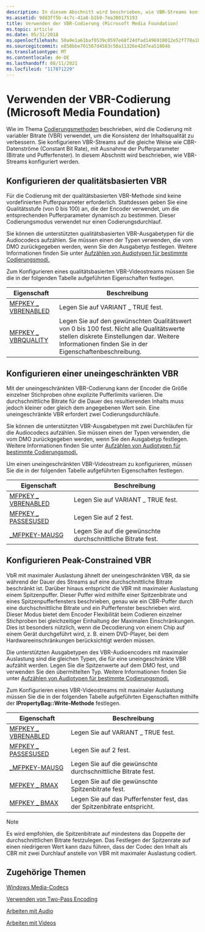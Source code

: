 ```yaml
---
description: In diesem Abschnitt wird beschrieben, wie VBR-Streams konfiguriert werden.
ms.assetid: 9dd3ff5b-4c7c-41a8-b1b9-7ea380175193
title: Verwenden der VBR-Codierung (Microsoft Media Foundation)
ms.topic: article
ms.date: 05/31/2018
ms.openlocfilehash: 50a9e1a61baf0539c0597e68f24dfad1496918012e52f778a1b7a64de27e5faa
ms.sourcegitcommit: e858bbe701567d4583c50a11326e42d7ea51804b
ms.translationtype: MT
ms.contentlocale: de-DE
ms.lasthandoff: 08/11/2021
ms.locfileid: "117871229"
---
```

# <a name="using-vbr-encoding-microsoft-media-foundation"></a>Verwenden der VBR-Codierung (Microsoft Media Foundation)

Wie im Thema [Codierungsmethoden](encodingmethods.md) beschrieben, wird die Codierung mit variabler Bitrate (VBR) verwendet, um die Konsistenz der Inhaltsqualität zu verbessern. Sie konfigurieren VBR-Streams auf die gleiche Weise wie CBR-Datenströme (Constant Bit Rate), mit Ausnahme der Pufferparameter (Bitrate und Pufferfenster). In diesem Abschnitt wird beschrieben, wie VBR-Streams konfiguriert werden.

## <a name="configuring-quality-based-vbr"></a>Konfigurieren der qualitätsbasierten VBR

Für die Codierung mit der qualitätsbasierten VBR-Methode sind keine vordefinierten Pufferparameter erforderlich. Stattdessen geben Sie eine Qualitätsstufe (von 0 bis 100) an, die der Encoder verwendet, um die entsprechenden Pufferparameter dynamisch zu bestimmen. Dieser Codierungsmodus verwendet nur einen Codierungsdurchlauf.

Sie können die unterstützten qualitätsbasierten VBR-Ausgabetypen für die Audiocodecs aufzählen. Sie müssen einen der Typen verwenden, die vom DMO zurückgegeben werden, wenn Sie den Ausgabetyp festlegen. Weitere Informationen finden Sie unter [Aufzählen von Audiotypen für bestimmte Codierungsmodi.](enumeratingaudiotypesforspecificencodingmodes.md)

Zum Konfigurieren eines qualitätsbasierten VBR-Videostreams müssen Sie die in der folgenden Tabelle aufgeführten Eigenschaften festlegen.



| Eigenschaft                                            | Beschreibung                                                                                                                                             |
|-----------------------------------------------------|---------------------------------------------------------------------------------------------------------------------------------------------------------|
| [MFPKEY \_ VBRENABLED](mfpkey-vbrenabledproperty.md) | Legen Sie auf VARIANT \_ TRUE fest.                                                                                                                                   |
| [MFPKEY \_ VBRQUALITY](mfpkey-vbrqualityproperty.md) | Legen Sie auf den gewünschten Qualitätswert von 0 bis 100 fest. Nicht alle Qualitätswerte stellen diskrete Einstellungen dar. Weitere Informationen finden Sie in der Eigenschaftenbeschreibung. |



 

## <a name="configuring-unconstrained-vbr"></a>Konfigurieren einer uneingeschränkten VBR

Mit der uneingeschränkten VBR-Codierung kann der Encoder die Größe einzelner Stichproben ohne explizite Pufferlimits variieren. Die durchschnittliche Bitrate für die Dauer des resultierenden Inhalts muss jedoch kleiner oder gleich dem angegebenen Wert sein. Eine uneingeschränkte VBR erfordert zwei Codierungsdurchläufe.

Sie können die unterstützten VBR-Ausgabetypen mit zwei Durchläufen für die Audiocodecs aufzählen. Sie müssen einen der Typen verwenden, die vom DMO zurückgegeben werden, wenn Sie den Ausgabetyp festlegen. Weitere Informationen finden Sie unter [Aufzählen von Audiotypen für bestimmte Codierungsmodi.](enumeratingaudiotypesforspecificencodingmodes.md)

Um einen uneingeschränkten VBR-Videostream zu konfigurieren, müssen Sie die in der folgenden Tabelle aufgeführten Eigenschaften festlegen.



| Eigenschaft                                            | Beschreibung                          |
|-----------------------------------------------------|--------------------------------------|
| [MFPKEY \_ VBRENABLED](mfpkey-vbrenabledproperty.md) | Legen Sie auf VARIANT \_ TRUE fest.                |
| [MFPKEY \_ PASSESUSED](mfpkey-passesusedproperty.md) | Legen Sie auf 2 fest.                            |
| [\_MFPKEY-MAUSG](mfpkey-ravgproperty.md)             | Legen Sie auf die gewünschte durchschnittliche Bitrate fest. |



 

## <a name="configuring-peak-constrained-vbr"></a>Konfigurieren Peak-Constrained VBR

VbR mit maximaler Auslastung ähnelt der uneingeschränkten VBR, da sie während der Dauer des Streams auf eine durchschnittliche Bitrate beschränkt ist. Darüber hinaus entspricht die VBR mit maximaler Auslastung einem Spitzenpuffer. Dieser Puffer wird mithilfe einer Spitzenbitrate und eines Spitzenpufferfensters beschrieben, genau wie ein CBR-Puffer durch eine durchschnittliche Bitrate und ein Pufferfenster beschrieben wird. Dieser Modus bietet dem Encoder Flexibilität beim Codieren einzelner Stichproben bei gleichzeitiger Einhaltung der Maximalen Einschränkungen. Dies ist besonders nützlich, wenn die Decodierung von einem Chip auf einem Gerät durchgeführt wird, z. B. einem DVD-Player, bei dem Hardwareeinschränkungen berücksichtigt werden müssen.

Die unterstützten Ausgabetypen des VBR-Audioencoders mit maximaler Auslastung sind die gleichen Typen, die für eine uneingeschränkte VBR aufzählt werden. Legen Sie die Spitzenwerte auf dem DMO fest, und verwenden Sie den übermittelten Typ. Weitere Informationen finden Sie unter [Aufzählen von Audiotypen für bestimmte Codierungsmodi.](enumeratingaudiotypesforspecificencodingmodes.md)

Zum Konfigurieren eines VBR-Videostreams mit maximaler Auslastung müssen Sie die in der folgenden Tabelle aufgeführten Eigenschaften mithilfe der **IPropertyBag::Write-Methode** festlegen.



| Eigenschaft                                            | Beschreibung                                                     |
|-----------------------------------------------------|-----------------------------------------------------------------|
| [MFPKEY \_ VBRENABLED](mfpkey-vbrenabledproperty.md) | Legen Sie auf VARIANT \_ TRUE fest.                                           |
| [MFPKEY \_ PASSESUSED](mfpkey-passesusedproperty.md) | Legen Sie auf 2 fest.                                                       |
| [\_MFPKEY-MAUSG](mfpkey-ravgproperty.md)             | Legen Sie auf die gewünschte durchschnittliche Bitrate fest.                            |
| [MFPKEY \_ RMAX](mfpkey-rmaxproperty.md)             | Legen Sie auf die gewünschte Spitzenbitrate fest.                               |
| [MFPKEY \_ BMAX](mfpkey-bmaxproperty.md)             | Legen Sie auf das Pufferfenster fest, das der Spitzenbitrate entspricht. |



 

> [!Note]  
> Es wird empfohlen, die Spitzenbitrate auf mindestens das Doppelte der durchschnittlichen Bitrate festzulegen. Das Festlegen der Spitzenrate auf einen niedrigeren Wert kann dazu führen, dass der Codec den Inhalt als CBR mit zwei Durchlauf anstelle von VBR mit maximaler Auslastung codiert.

 

## <a name="related-topics"></a>Zugehörige Themen

<dl> <dt>

[Windows Media-Codecs](windows-media-codecs.md)
</dt> <dt>

[Verwenden von Two-Pass Encoding](usingtwoencodingpasses.md)
</dt> <dt>

[Arbeiten mit Audio](workingwithaudio.md)
</dt> <dt>

[Arbeiten mit Videos](workingwithvideo.md)
</dt> </dl>

 

 



